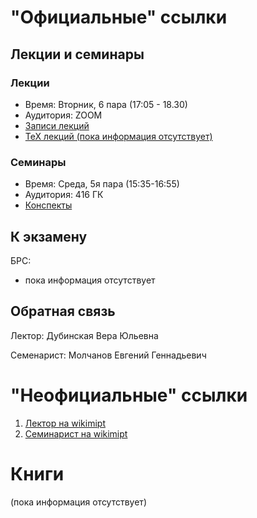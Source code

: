# "Официальные" ссылки

## Лекции и семинары
### Лекции  
- Время: Вторник, 6 пара (17:05 - 18.30)
- Аудитория: ZOOM
- [Записи лекций](https://drive.google.com/drive/folders/1-4mjmQXjhdlfoyXePFlplEd8-Rv8XV6P)
- [ТеХ лекций (пока информация отсутствует)]()

### Семинары  
- Время: Среда, 5я пара (15:35-16:55)
- Аудитория: 416 ГК
- [Конспекты](https://drive.google.com/drive/folders/1nBXU4bILOD3tHUI95C_I7c2kFNFkcHdn?usp=sharing)
## К экзамену
БРС:  
- пока информация отсутствует

## Обратная связь
Лектор: Дубинская Вера Юльевна

Семенарист: Молчанов Евгений Геннадьевич

# "Неофициальные" ссылки
1. [Лектор на wikimipt](http://wikimipt.org/wiki/Дубинская_Вера_Юльевна)
1. [Семинарист на wikimipt](http://wikimipt.org/wiki/Молчанов_Евгений_Геннадьевич)  

# Книги
(пока информация отсутствует)
